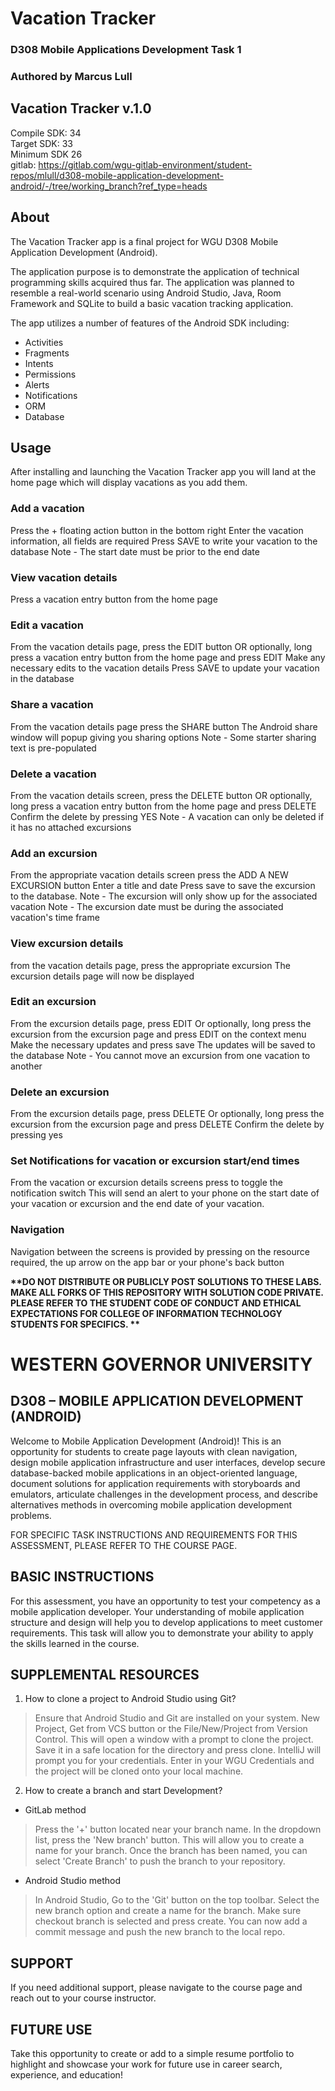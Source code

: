 # Vacation Tracker
### D308 Mobile Applications Development Task 1
### Authored by Marcus Lull

## Vacation Tracker v.1.0
Compile SDK: 34  
Target SDK: 33  
Minimum SDK 26  
gitlab: https://gitlab.com/wgu-gitlab-environment/student-repos/mlull/d308-mobile-application-development-android/-/tree/working_branch?ref_type=heads

## About
The Vacation Tracker app is a final project for WGU D308 Mobile Application Development (Android).

The application purpose is to demonstrate the application of technical programming skills acquired
thus far. The application was planned to resemble a real-world scenario using Android Studio, Java,  Room Framework
and SQLite to build a basic vacation tracking application.

The app utilizes a number of features of the Android SDK including:
* Activities
* Fragments
* Intents
* Permissions
* Alerts
* Notifications
* ORM
* Database

## Usage
After installing and launching the Vacation Tracker app you will land at the home page which will  display
vacations as you add them.

### Add a vacation
Press the + floating action button in the bottom right
Enter the vacation information, all fields are required
Press SAVE to write your vacation to the database
Note - The start date must be prior to the end date

### View vacation details
Press a vacation entry button from the home page

### Edit a vacation
From the vacation details page, press the EDIT button
OR optionally, long press a vacation entry button from the home page and press EDIT
Make any necessary edits to the vacation details
Press SAVE to update your vacation in the database

### Share a vacation
From the vacation details page press the SHARE button
The Android share window will popup giving you sharing options
Note - Some starter sharing text is pre-populated

### Delete a vacation
From the vacation details screen, press the DELETE button
OR optionally, long press a vacation entry button from the home page and press DELETE
Confirm the delete by pressing YES
Note - A vacation can only be deleted if it has no attached excursions

### Add an excursion
From the appropriate vacation details screen press the ADD A NEW EXCURSION button
Enter a title and date
Press save to save the excursion to the database.
Note - The excursion will only show up for the associated vacation
Note - The excursion date must be during the associated vacation's time frame

### View excursion details
from the vacation details page, press the appropriate excursion
The excursion details page will now be displayed

### Edit an excursion
From the excursion details page, press EDIT
Or optionally, long press the excursion from the excursion page and press EDIT on the context menu
Make the necessary updates and press save
The updates will be saved to the database
Note - You cannot move an excursion from one vacation to another

### Delete an excursion
From the excursion details page, press DELETE
Or optionally, long press the excursion from the excursion page and press DELETE
Confirm the delete by pressing yes

### Set Notifications for vacation or excursion start/end times
From the vacation or excursion details screens press to toggle the notification switch
This will send an alert to your phone on the start date of your vacation or excursion and the end date of your vacation.

### Navigation
Navigation between the screens is provided by pressing on the resource required, the up arrow on the app bar or your phone's back button 






<strong> **DO NOT DISTRIBUTE OR PUBLICLY POST SOLUTIONS TO THESE LABS. MAKE ALL FORKS OF THIS REPOSITORY WITH SOLUTION CODE PRIVATE. PLEASE REFER TO THE STUDENT CODE OF CONDUCT AND ETHICAL EXPECTATIONS FOR COLLEGE OF INFORMATION TECHNOLOGY STUDENTS FOR SPECIFICS. ** </strong>

# WESTERN GOVERNOR UNIVERSITY 
## D308 – MOBILE APPLICATION DEVELOPMENT (ANDROID)
Welcome to Mobile Application Development (Android)! This is an opportunity for students to create page layouts with clean navigation, design mobile application infrastructure and user interfaces, develop secure database-backed mobile applications in an object-oriented language, document solutions for application requirements with storyboards and emulators, articulate challenges in the development process, and describe alternatives methods in overcoming mobile application development problems. 

FOR SPECIFIC TASK INSTRUCTIONS AND REQUIREMENTS FOR THIS ASSESSMENT, PLEASE REFER TO THE COURSE PAGE.
## BASIC INSTRUCTIONS
For this assessment, you have an opportunity to test your competency as a mobile application developer. Your understanding of mobile application structure and design will help you to develop applications to meet customer requirements. This task will allow you to demonstrate your ability to apply the skills learned in the course.

## SUPPLEMENTAL RESOURCES 
1.	How to clone a project to Android Studio using Git?

> Ensure that Android Studio and Git are installed on your system.  New Project, Get from VCS button or the File/New/Project from Version Control. This will open a window  with a prompt to clone the project. Save it in a safe location for the directory and press clone. IntelliJ will prompt you for your credentials. Enter in your WGU Credentials and the project will be cloned onto your local machine.

2. How to create a branch and start Development?

- GitLab method
> Press the '+' button located near your branch name. In the dropdown list, press the 'New branch' button. This will allow you to create a name for your branch. Once the branch has been named, you can select 'Create Branch' to push the branch to your repository.

- Android Studio method
> In Android Studio, Go to the 'Git' button on the top toolbar. Select the new branch option and create a name for the branch. Make sure checkout branch is selected and press create. You can now add a commit message and push the new branch to the local repo.

## SUPPORT
If you need additional support, please navigate to the course page and reach out to your course instructor.
## FUTURE USE
Take this opportunity to create or add to a simple resume portfolio to highlight and showcase your work for future use in career search, experience, and education!

